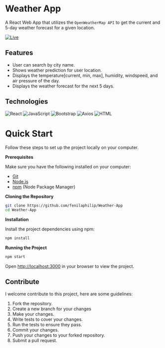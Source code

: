 # Weather App

A React Web App that utilizes the `OpenWeatherMap API` to get the current and 5-day weather forecast for a given location.

[![Live](https://img.shields.io/badge/-LIVE-blue?&style=flat)](https://weather.fenilas.com/)

## Features

- User can search by city name.
- Shows weather prediction for user location.
- Displays the temperature[current, min, max], humidity, windspeed, and air pressure of the day.
- Displays the weather forecast for the next 5 days.

## Technologies

![React](https://img.shields.io/badge/-ReactJS-black?logo=react&logoColor=blue&style=flat)
![JavaScript](https://img.shields.io/badge/-JavaScript-yellow?logo=JavaScript&logoColor=white&style=flat)
![Bootstrap](https://img.shields.io/badge/-Bootstrap-blueviolet?logo=bootstrap&logoColor=white&style=flat)
![Axios](https://img.shields.io/badge/-Axios-blue?logo=axios&logoColor=white&style=flat)
![HTML](https://img.shields.io/badge/-HTML%205-darkred?logo=html5&logoColor=white&style=flat)

# Quick Start

Follow these steps to set up the project locally on your computer.

**Prerequisites**

Make sure you have the following installed on your computer:

- [Git](https://git-scm.com/)
- [Node.js](https://nodejs.org/en)
- [npm](https://www.npmjs.com/) (Node Package Manager)

**Cloning the Repository**

```bash
git clone https://github.com/fenilaphilip/Weather-App
cd Weather-App
```

**Installation**

Install the project dependencies using npm:

```bash
npm install
```

**Running the Project**

```bash
npm start
```

Open [http://localhost:3000](http://localhost:3000) in your browser to view the project.

## **Contribute**

I welcome contribute to this project, here are some guidelines:

1. Fork the repository.
2. Create a new branch for your changes
3. Make your changes.
4. Write tests to cover your changes.
5. Run the tests to ensure they pass.
6. Commit your changes.
7. Push your changes to your forked repository.
8. Submit a pull request.
